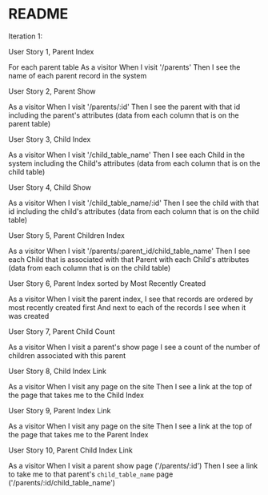 # README
Iteration 1:

User Story 1, Parent Index 

For each parent table
As a visitor
When I visit '/parents'
Then I see the name of each parent record in the system


User Story 2, Parent Show 

As a visitor
When I visit '/parents/:id'
Then I see the parent with that id including the parent's attributes
(data from each column that is on the parent table)


User Story 3, Child Index 

As a visitor
When I visit '/child_table_name'
Then I see each Child in the system including the Child's attributes
(data from each column that is on the child table)


User Story 4, Child Show 

As a visitor
When I visit '/child_table_name/:id'
Then I see the child with that id including the child's attributes
(data from each column that is on the child table)


User Story 5, Parent Children Index 

As a visitor
When I visit '/parents/:parent_id/child_table_name'
Then I see each Child that is associated with that Parent with each Child's attributes
(data from each column that is on the child table)


User Story 6, Parent Index sorted by Most Recently Created 

As a visitor
When I visit the parent index,
I see that records are ordered by most recently created first
And next to each of the records I see when it was created


User Story 7, Parent Child Count

As a visitor
When I visit a parent's show page
I see a count of the number of children associated with this parent


User Story 8, Child Index Link

As a visitor
When I visit any page on the site
Then I see a link at the top of the page that takes me to the Child Index


User Story 9, Parent Index Link

As a visitor
When I visit any page on the site
Then I see a link at the top of the page that takes me to the Parent Index


User Story 10, Parent Child Index Link

As a visitor
When I visit a parent show page ('/parents/:id')
Then I see a link to take me to that parent's `child_table_name` page ('/parents/:id/child_table_name')